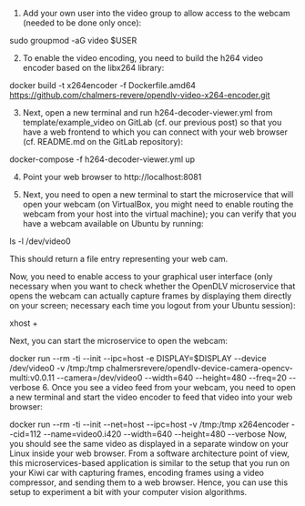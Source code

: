 1. Add your own user into the video group to allow access to the webcam (needed to be done only once):

sudo groupmod -aG video $USER

2. To enable the video encoding, you need to build the h264 video encoder based on the libx264 library:


docker build -t x264encoder -f Dockerfile.amd64 https://github.com/chalmers-revere/opendlv-video-x264-encoder.git

3. Next, open a new terminal and run h264-decoder-viewer.yml from template/example_video on GitLab (cf. our previous post) so that you have a web frontend to which you can connect with your web browser (cf. README.md on the GitLab repository):


docker-compose -f h264-decoder-viewer.yml up

4. Point your web browser to http://localhost:8081

5. Next, you need to open a new terminal to start the microservice that will open your webcam (on VirtualBox, you might need to enable routing the webcam from your host into the virtual machine); you can verify that you have a webcam available on Ubuntu by running:

ls -l /dev/video0

This should return a file entry representing your web cam.

Now, you need to enable access to your graphical user interface (only necessary when you want to check whether the OpenDLV microservice that opens the webcam can actually capture frames by displaying them directly on your screen; necessary each time you logout from your Ubuntu session):


xhost +

Next, you can start the microservice to open the webcam:

docker run --rm -ti --init --ipc=host -e DISPLAY=$DISPLAY --device /dev/video0 -v /tmp:/tmp chalmersrevere/opendlv-device-camera-opencv-multi:v0.0.11 --camera=/dev/video0 --width=640 --height=480 --freq=20 --verbose
6. Once you see a video feed from your webcam, you need to open a new terminal and start the video encoder to feed that video into your web browser:

docker run --rm -ti --init --net=host --ipc=host -v /tmp:/tmp x264encoder --cid=112 --name=video0.i420 --width=640 --height=480 --verbose
Now, you should see the same video as displayed in a separate window on your Linux inside your web browser. From a software architecture point of view, this microservices-based application is similar to the setup that you run on your Kiwi car with capturing frames, encoding frames using a video compressor, and sending them to a web browser. Hence, you can use this setup to experiment a bit with your computer vision algorithms.